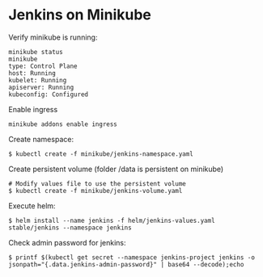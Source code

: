 # Jenkins on Minikube

Verify minikube is running:
```
minikube status
minikube
type: Control Plane
host: Running
kubelet: Running
apiserver: Running
kubeconfig: Configured
```
Enable ingress

```
minikube addons enable ingress
```

Create namespace:
```
$ kubectl create -f minikube/jenkins-namespace.yaml
```

Create persistent volume (folder /data is persistent on minikube)
```
# Modify values file to use the persistent volume
$ kubectl create -f minikube/jenkins-volume.yaml
```


Execute helm:
```
$ helm install --name jenkins -f helm/jenkins-values.yaml stable/jenkins --namespace jenkins
```


Check admin password for jenkins:
```
$ printf $(kubectl get secret --namespace jenkins-project jenkins -o jsonpath="{.data.jenkins-admin-password}" | base64 --decode);echo
```

